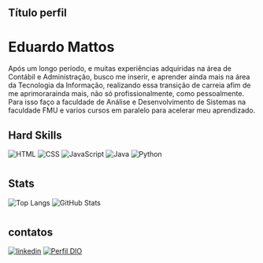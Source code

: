 ## Título perfil
# Eduardo Mattos
Após um longo período, e muitas experiências adquiridas na área de Contábil e Administração, busco me inserir, e aprender ainda mais na área da Tecnologia da Informação, realizando essa transição de carreia afim de me aprimorarainda mais, não só profissionalmente, como pessoalmente. Para isso faço a faculdade de Análise e Desenvolvimento de Sistemas na faculdade FMU e varios cursos em paralelo para acelerar meu aprendizado.

## Hard Skills
![HTML](https://img.shields.io/badge/HTML5-000?style=for-the-badge&logo=html5)
![CSS](https://img.shields.io/badge/CSS3-000?style=for-the-badge&logo=css3&logoColor=264CE4)
![JavaScript](https://img.shields.io/badge/JavaScript-000?style=for-the-badge&logo=javascript)
![Java](https://img.shields.io/badge/Java-000?style=for-the-badge&logo=java)
![Python](https://img.shields.io/badge/Python-000?style=for-the-badge&logo=python)
#

## Stats
![Top Langs](https://github-readme-stats-git-masterrstaa-rickstaa.vercel.app/api/top-langs/?username=Eduapmm&bg_color=000&border_color=30A3DC&title_color=E94D5F&text_color=FFF)
![GitHub Stats](https://github-readme-stats.vercel.app/api?username=Eduapmm&theme=transparent&bg_color=000&border_color=30A3DC&show_icons=true&icon_color=30A3DC&title_color=E94D5F&text_color=FFF)
#

## contatos
[![linkedin](https://img.shields.io/badge/linkedin-0A66C2?style=for-the-badge&logo=linkedin&logoColor=white)](https://www.linkedin.com/in/eduardoapmmattos)
[![Perfil DIO](https://img.shields.io/badge/-Meu%20Perfil%20na%20DIO-000?style=for-the-badge)](https://www.dio.me/users/edu_apmm)
